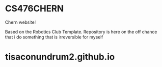 # CS476CHERN
Chern website!

Based on the Robotics Club Template.
Repository is here on the off chance that i do something that is irreversible for myself
# tisaconundrum2.github.io 
